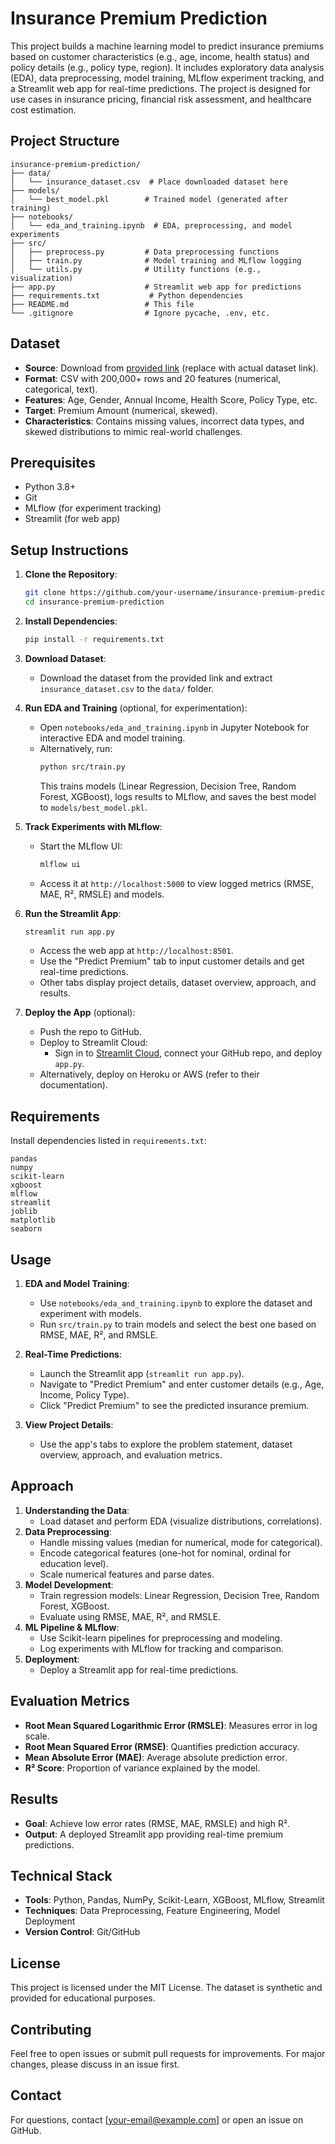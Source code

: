 # Insurance Premium Prediction

This project builds a machine learning model to predict insurance premiums based on customer characteristics (e.g., age, income, health status) and policy details (e.g., policy type, region). It includes exploratory data analysis (EDA), data preprocessing, model training, MLflow experiment tracking, and a Streamlit web app for real-time predictions. The project is designed for use cases in insurance pricing, financial risk assessment, and healthcare cost estimation.

## Project Structure

```
insurance-premium-prediction/
├── data/
│   └── insurance_dataset.csv  # Place downloaded dataset here
├── models/
│   └── best_model.pkl        # Trained model (generated after training)
├── notebooks/
│   └── eda_and_training.ipynb  # EDA, preprocessing, and model experiments
├── src/
│   ├── preprocess.py         # Data preprocessing functions
│   ├── train.py              # Model training and MLflow logging
│   └── utils.py              # Utility functions (e.g., visualization)
├── app.py                    # Streamlit web app for predictions
├── requirements.txt           # Python dependencies
├── README.md                 # This file
└── .gitignore                # Ignore pycache, .env, etc.
```

## Dataset
- **Source**: Download from [provided link](#) (replace with actual dataset link).
- **Format**: CSV with 200,000+ rows and 20 features (numerical, categorical, text).
- **Features**: Age, Gender, Annual Income, Health Score, Policy Type, etc.
- **Target**: Premium Amount (numerical, skewed).
- **Characteristics**: Contains missing values, incorrect data types, and skewed distributions to mimic real-world challenges.

## Prerequisites
- Python 3.8+
- Git
- MLflow (for experiment tracking)
- Streamlit (for web app)

## Setup Instructions
1. **Clone the Repository**:
   ```bash
   git clone https://github.com/your-username/insurance-premium-prediction.git
   cd insurance-premium-prediction
   ```

2. **Install Dependencies**:
   ```bash
   pip install -r requirements.txt
   ```

3. **Download Dataset**:
   - Download the dataset from the provided link and extract `insurance_dataset.csv` to the `data/` folder.

4. **Run EDA and Training** (optional, for experimentation):
   - Open `notebooks/eda_and_training.ipynb` in Jupyter Notebook for interactive EDA and model training.
   - Alternatively, run:
     ```bash
     python src/train.py
     ```
     This trains models (Linear Regression, Decision Tree, Random Forest, XGBoost), logs results to MLflow, and saves the best model to `models/best_model.pkl`.

5. **Track Experiments with MLflow**:
   - Start the MLflow UI:
     ```bash
     mlflow ui
     ```
   - Access it at `http://localhost:5000` to view logged metrics (RMSE, MAE, R², RMSLE) and models.

6. **Run the Streamlit App**:
   ```bash
   streamlit run app.py
   ```
   - Access the web app at `http://localhost:8501`.
   - Use the "Predict Premium" tab to input customer details and get real-time predictions.
   - Other tabs display project details, dataset overview, approach, and results.

7. **Deploy the App** (optional):
   - Push the repo to GitHub.
   - Deploy to Streamlit Cloud:
     - Sign in to [Streamlit Cloud](https://share.streamlit.io/), connect your GitHub repo, and deploy `app.py`.
   - Alternatively, deploy on Heroku or AWS (refer to their documentation).

## Requirements
Install dependencies listed in `requirements.txt`:
```
pandas
numpy
scikit-learn
xgboost
mlflow
streamlit
joblib
matplotlib
seaborn
```

## Usage
1. **EDA and Model Training**:
   - Use `notebooks/eda_and_training.ipynb` to explore the dataset and experiment with models.
   - Run `src/train.py` to train models and select the best one based on RMSE, MAE, R², and RMSLE.

2. **Real-Time Predictions**:
   - Launch the Streamlit app (`streamlit run app.py`).
   - Navigate to "Predict Premium" and enter customer details (e.g., Age, Income, Policy Type).
   - Click "Predict Premium" to see the predicted insurance premium.

3. **View Project Details**:
   - Use the app's tabs to explore the problem statement, dataset overview, approach, and evaluation metrics.

## Approach
1. **Understanding the Data**:
   - Load dataset and perform EDA (visualize distributions, correlations).
2. **Data Preprocessing**:
   - Handle missing values (median for numerical, mode for categorical).
   - Encode categorical features (one-hot for nominal, ordinal for education level).
   - Scale numerical features and parse dates.
3. **Model Development**:
   - Train regression models: Linear Regression, Decision Tree, Random Forest, XGBoost.
   - Evaluate using RMSE, MAE, R², and RMSLE.
4. **ML Pipeline & MLflow**:
   - Use Scikit-learn pipelines for preprocessing and modeling.
   - Log experiments with MLflow for tracking and comparison.
5. **Deployment**:
   - Deploy a Streamlit app for real-time predictions.

## Evaluation Metrics
- **Root Mean Squared Logarithmic Error (RMSLE)**: Measures error in log scale.
- **Root Mean Squared Error (RMSE)**: Quantifies prediction accuracy.
- **Mean Absolute Error (MAE)**: Average absolute prediction error.
- **R² Score**: Proportion of variance explained by the model.

## Results
- **Goal**: Achieve low error rates (RMSE, MAE, RMSLE) and high R².
- **Output**: A deployed Streamlit app providing real-time premium predictions.

## Technical Stack
- **Tools**: Python, Pandas, NumPy, Scikit-Learn, XGBoost, MLflow, Streamlit
- **Techniques**: Data Preprocessing, Feature Engineering, Model Deployment
- **Version Control**: Git/GitHub

## License
This project is licensed under the MIT License. The dataset is synthetic and provided for educational purposes.

## Contributing
Feel free to open issues or submit pull requests for improvements. For major changes, please discuss in an issue first.

## Contact
For questions, contact [your-email@example.com] or open an issue on GitHub.